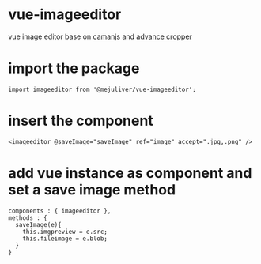 # vue-imageeditor
vue image editor base on [camanjs](http://camanjs.com/) and [advance cropper](https://norserium.github.io/vue-advanced-cropper/) 

# import the package

```import imageeditor from '@mejuliver/vue-imageeditor';```

# insert the component

```<imageeditor @saveImage="saveImage" ref="image" accept=".jpg,.png" />```
   
# add vue instance as component and set a save image method

```
components : { imageeditor },
methods : {
  saveImage(e){
    this.imgpreview = e.src;
    this.fileimage = e.blob;         
  } 
}
```
